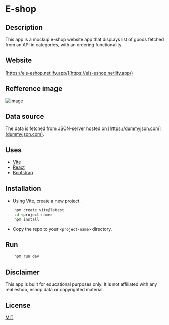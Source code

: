 # E-shop

## Description

This app is a mockup e-shop website app that displays list of goods fetched from an API in categories, with an ordering functionality.

## Website

[https://els-eshop.netlify.app/](https://els-eshop.netlify.app/)

## Refference image

![image](https://github.com/user-attachments/assets/529fdbbd-6a86-4d31-9932-e59168b57615)

## Data source

The data is fetched from JSON-server hosted on [https://dummyjson.com](dummyjson.com).

## Uses

-   [Vite](https://vitejs.dev)
-   [React](https://reactjs.org)
-   [Bootstrap](https://getbootstrap.com)

## Installation

-   Using Vite, create a new project.

```bash
    npm create vite@latest
    cd <project-name>
    npm install
```

-   Copy the repo to your `<project-name>` directory.

## Run

```bash
    npm run dev
```

## Disclaimer

This app is built for educational purposes only. It is not affiliated with any real eshop, eshop data or copyrighted material.

## License

[MIT](https://choosealicense.com/licenses/mit/)
